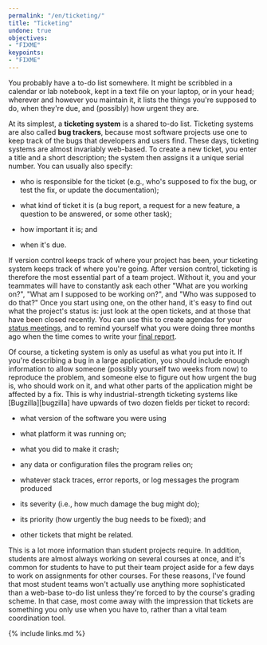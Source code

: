 ```yaml
---
permalink: "/en/ticketing/"
title: "Ticketing"
undone: true
objectives:
- "FIXME"
keypoints:
- "FIXME"
---
```


You probably have a to-do list somewhere.  It might be scribbled in a
calendar or lab notebook, kept in a text file on your laptop, or in
your head; wherever and however you maintain it, it lists the things
you're supposed to do, when they're due, and (possibly) how urgent
they are.

At its simplest, a **ticketing system** is a shared to-do list.
Ticketing systems are also called **bug trackers**, because most
software projects use one to keep track of the bugs that developers
and users find.  These days, ticketing systems are almost invariably
web-based.  To create a new ticket, you enter a title and a short
description; the system then assigns it a unique serial number.  You
can usually also specify:

- who is responsible for the ticket (e.g., who's supposed to fix the
  bug, or test the fix, or update the documentation);

- what kind of ticket it is (a bug report, a request for a new
  feature, a question to be answered, or some other task);

- how important it is; and

- when it's due.

If version control keeps track of where your project has been, your
ticketing system keeps track of where you're going.  After version
control, ticketing is therefore the most essential part of a team
project.  Without it, you and your teammates will have to constantly
ask each other "What are you working on?", "What am I supposed to be
working on?", and "Who was supposed to do that?"  Once you start using
one, on the other hand, it's easy to find out what the project's
status is: just look at the open tickets, and at those that have been
closed recently.  You can use this to create agendas for your [status
meetings](#meetings), and to remind yourself what you were doing three
months ago when the time comes to write your [final
report](#the-final-report).

Of course, a ticketing system is only as useful as what you put into
it.  If you're describing a bug in a large application, you should
include enough information to allow someone (possibly yourself two
weeks from now) to reproduce the problem, and someone else to figure
out how urgent the bug is, who should work on it, and what other parts
of the application might be affected by a fix.  This is why
industrial-strength ticketing systems like [Bugzilla][bugzilla] have
upwards of two dozen fields per ticket to record:

- what version of the software you were using

- what platform it was running on;

- what you did to make it crash;

- any data or configuration files the program relies on;

- whatever stack traces, error reports, or log messages the
  program produced

- its severity (i.e., how much damage the bug might do);

- its priority (how urgently the bug needs to be fixed); and

- other tickets that might be related.

This is a lot more information than student projects require.  In
addition, students are almost always working on several courses at
once, and it's common for students to have to put their team project
aside for a few days to work on assignments for other courses.  For
these reasons, I've found that most student teams won't actually use
anything more sophisticated than a web-base to-do list unless they're
forced to by the course's grading scheme.  In that case, most come
away with the impression that tickets are something you only use when
you have to, rather than a vital team coordination tool.

{% include links.md %}
